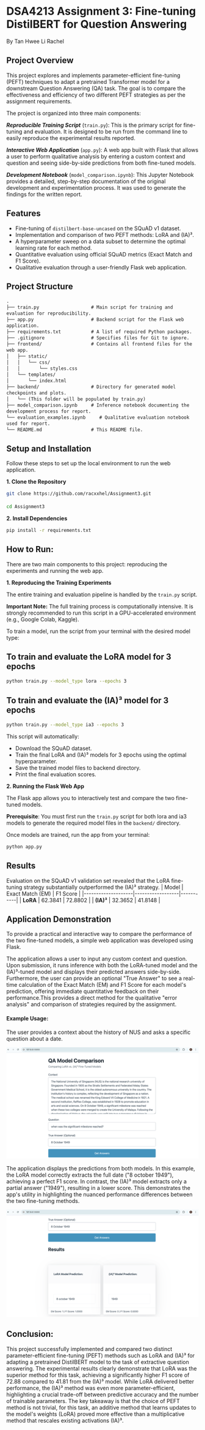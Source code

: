 # DSA4213 Assignment 3: Fine-tuning DistilBERT for Question Answering
By Tan Hwee Li Rachel

## Project Overview

This project explores and implements parameter-efficient fine-tuning (PEFT) techniques to adapt a pretrained Transformer model for a downstream Question Answering (QA) task. The goal is to compare the effectiveness and efficiency of two different PEFT strategies as per the assignment requirements.

The project is organized into three main components:

***Reproducible Training Script*** (`train.py`): This is the primary script for fine-tuning and evaluation. It is designed to be run from the command line to easily reproduce the experimental results reported.

***Interactive Web Application*** (`app.py`): A web app built with Flask that allows a user to perform qualitative analysis by entering a custom context and question and seeing side-by-side predictions from both fine-tuned models.

***Development Notebook*** (`model_comparison.ipynb`): This Jupyter Notebook provides a detailed, step-by-step documentation of the original development and experimentation process. It was used to generate the findings for the written report.

## Features
- Fine-tuning of `distilbert-base-uncased` on the SQuAD v1 dataset.
- Implementation and comparison of two PEFT methods: LoRA and (IA)³.
- A hyperparameter sweep on a data subset to determine the optimal learning rate for each method.
- Quantitative evaluation using official SQuAD metrics (Exact Match and F1 Score).
- Qualitative evaluation through a user-friendly Flask web application.

## Project Structure
```plaintext
.
├── train.py                   # Main script for training and evaluation for reproducibility.
├── app.py                     # Backend script for the Flask web application.
├── requirements.txt           # A list of required Python packages.
├── .gitignore                 # Specifies files for Git to ignore.
├── frontend/                  # Contains all frontend files for the web app.
│   ├── static/
│   │   └── css/
│   │       └── styles.css
│   └── templates/
│       └── index.html
├── backend/                   # Directory for generated model checkpoints and plots.
│   └── (This folder will be populated by train.py)
├── model_comparison.ipynb     # Inference notebook documenting the development process for report.
└── evaluation_examples.ipynb     # Qualitative evaluation notebook used for report.
└── README.md                  # This README file.
```

## Setup and Installation
Follow these steps to set up the local environment to run the web application.

**1. Clone the Repository**
```bash
git clone https://github.com/racxxhel/Assignment3.git

cd Assignment3
```

**2. Install Dependencies**
```bash
pip install -r requirements.txt
```

## How to Run:

There are two main components to this project: reproducing the experiments and running the web app.

**1. Reproducing the Training Experiments**

The entire training and evaluation pipeline is handled by the `train.py` script.

**Important Note:** The full training process is computationally intensive. It is strongly recommended to run this script in a GPU-accelerated environment (e.g., Google Colab, Kaggle).

To train a model, run the script from your terminal with the desired model type:
## To train and evaluate the LoRA model for 3 epochs
```bash
python train.py --model_type lora --epochs 3
```

## To train and evaluate the (IA)³ model for 3 epochs
```bash
python train.py --model_type ia3 --epochs 3
```

This script will automatically:
- Download the SQuAD dataset.
- Train the final LoRA and (IA)³ models for 3 epochs using the optimal hyperparameter.
- Save the trained model files to backend directory.
- Print the final evaluation scores.

**2. Running the Flask Web App**

The Flask app allows you to interactively test and compare the two fine-tuned models.

**Prerequisite**: You must first run the `train.py` script for both lora and ia3 models to generate the required model files in the `backend/` directory.

Once models are trained, run the app from your terminal: 
```bash
python app.py
```

## Results
Evaluation on the SQuAD v1 validation set revealed that the LoRA fine-tuning strategy substantially outperformed the (IA)³ strategy.
| Model              | Exact Match (EM) | F1 Score |
|--------------------|------------------|-----------|
| **LoRA**           | 62.3841          | 72.8802   |
| **(IA)³**          | 32.3652          | 41.8148   |

## Application Demonstration

To provide a practical and interactive way to compare the performance of the two fine-tuned models, a simple web application was developed using Flask.

The application allows a user to input any custom context and question. Upon submission, it runs inference with both the LoRA-tuned model and the (IA)³-tuned model and displays their predicted answers side-by-side. Furthermore, the user can provide an optional "True Answer" to see a real-time calculation of the Exact Match (EM) and F1 Score for each model's prediction, offering immediate quantitative feedback on their performance.This provides a direct method for the qualitative "error analysis" and comparison of strategies required by the assignment.

#### Example Usage:
The user provides a context about the history of NUS and asks a specific question about a date.

![User interface for inputting context, question and optional True Answer](./Application_Example_photo_1.png)

The application displays the predictions from both models. In this example, the LoRA model correctly extracts the full date ("8 october 1949"), achieving a perfect F1 score. In contrast, the (IA)³ model extracts only a partial answer ("1949"), resulting in a lower score. This demonstrates the app's utility in highlighting the nuanced performance differences between the two fine-tuning methods.

![Side-by-side comparison of LoRA and (IA)³ model outputs](./Application_Example_photo_2.png)

## Conclusion:
This project successfully implemented and compared two distinct parameter-efficient fine-tuning (PEFT) methods such as LoRA and (IA)³ for adapting a pretrained DistilBERT model to the task of extractive question answering. The experimental results clearly demonstrate that LoRA was the superior method for this task, achieving a significantly higher F1 score of 72.88 compared to 41.81 from the (IA)³ model. While LoRA delivered better performance, the (IA)³ method was even more parameter-efficient, highlighting a crucial trade-off between predictive accuracy and the number of trainable parameters. The key takeaway is that the choice of PEFT method is not trivial, for this task, an additive method that learns updates to the model's weights (LoRA) proved more effective than a multiplicative method that rescales existing activations (IA)³.